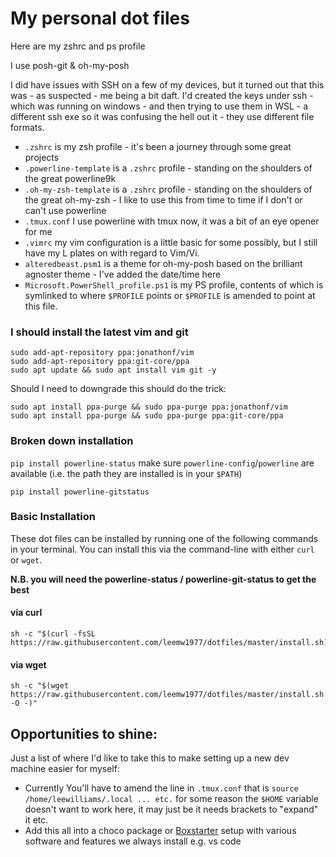 # My personal dot files
Here are my zshrc and ps profile

I use posh-git & oh-my-posh

I did have issues with SSH on a few of my devices, but it turned out that this was - as suspected - me being a bit daft.  I'd created the keys under ssh - which was running on windows - and then trying to use them in WSL - a different ssh exe so it was confusing the hell out it - they use different file formats.

* `.zshrc` is my zsh profile - it's been a journey through some great projects
* `.powerline-template` is a `.zshrc` profile - standing on the shoulders of the great 
powerline9k
* `.oh-my-zsh-template` is a `.zshrc` profile - standing on the shoulders of the great oh-my-zsh - I like to use this from time to time if I don't or can't use powerline
* `.tmux.conf` I use powerline with tmux now, it was a bit of an eye opener for me
* `.vimrc` my vim configuration is a little basic for some possibly, but I still have my L plates on with regard to Vim/Vi.
* `alteredbeast.psm1` is a theme for oh-my-posh based on the brilliant agnoster theme - I've added the date/time here
* `Microsoft.PowerShell_profile.ps1` is my PS profile, contents of which is symlinked to where `$PROFILE` points or `$PROFILE` is amended to point at this file.

### I should install the latest vim and git
```shell
sudo add-apt-repository ppa:jonathonf/vim
sudo add-apt-repository ppa:git-core/ppa
sudo apt update && sudo apt install vim git -y
```

Should I need to downgrade this should do the trick:
```shell
sudo apt install ppa-purge && sudo ppa-purge ppa:jonathonf/vim
sudo apt install ppa-purge && sudo ppa-purge ppa:git-core/ppa
```

### Broken down installation
`pip install powerline-status`
make sure `powerline-config`/`powerline` are available (i.e. the path they are installed is in your `$PATH`)

`pip install powerline-gitstatus`




### Basic Installation

These dot files can be installed by running one of the following commands in your terminal. You can install this via the command-line with either `curl` or `wget`.

**N.B. you will need the powerline-status / powerline-git-status to get the best**

#### via curl

```shell
sh -c "$(curl -fsSL https://raw.githubusercontent.com/leemw1977/dotfiles/master/install.sh)"
```

#### via wget

```shell
sh -c "$(wget https://raw.githubusercontent.com/leemw1977/dotfiles/master/install.sh -O -)"
```
## Opportunities to shine:
Just a list of where I'd like to take this to make setting up a new dev machine easier for myself:

* Currently You'll have to amend the line in `.tmux.conf` that is `source /home/leewilliams/.local ... etc.` for some reason the `$HOME` variable doesn't want to work here, it may just be it needs brackets to "expand" it etc.
* Add this all into a choco package or [Boxstarter](https://boxstarter.org/) setup with various software and features we always install e.g. vs code
